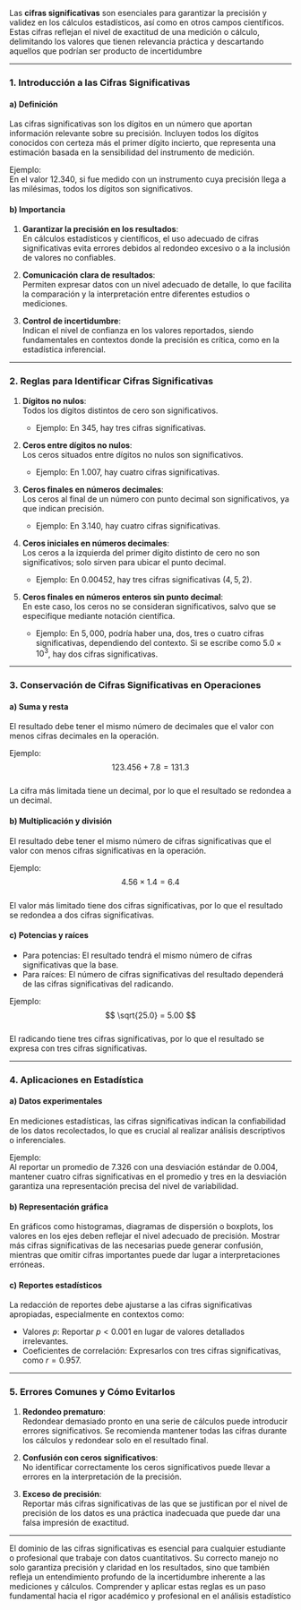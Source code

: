 Las **cifras significativas** son esenciales para garantizar la precisión y validez en los cálculos estadísticos, así como en otros campos científicos. Estas cifras reflejan el nivel de exactitud de una medición o cálculo, delimitando los valores que tienen relevancia práctica y descartando aquellos que podrían ser producto de incertidumbre

---

### 1. Introducción a las Cifras Significativas  

#### a) Definición  

Las cifras significativas son los dígitos en un número que aportan información relevante sobre su precisión. Incluyen todos los dígitos conocidos con certeza más el primer dígito incierto, que representa una estimación basada en la sensibilidad del instrumento de medición.  

Ejemplo:  
En el valor $12.340$, si fue medido con un instrumento cuya precisión llega a las milésimas, todos los dígitos son significativos.  

#### b) Importancia  

1. **Garantizar la precisión en los resultados**:  
   En cálculos estadísticos y científicos, el uso adecuado de cifras significativas evita errores debidos al redondeo excesivo o a la inclusión de valores no confiables.  

2. **Comunicación clara de resultados**:  
   Permiten expresar datos con un nivel adecuado de detalle, lo que facilita la comparación y la interpretación entre diferentes estudios o mediciones.  

3. **Control de incertidumbre**:  
   Indican el nivel de confianza en los valores reportados, siendo fundamentales en contextos donde la precisión es crítica, como en la estadística inferencial.  

---

### 2. Reglas para Identificar Cifras Significativas  

1. **Dígitos no nulos**:  
   Todos los dígitos distintos de cero son significativos.  
   - Ejemplo: En $345$, hay tres cifras significativas.  

2. **Ceros entre dígitos no nulos**:  
   Los ceros situados entre dígitos no nulos son significativos.  
   - Ejemplo: En $1.007$, hay cuatro cifras significativas.  

3. **Ceros finales en números decimales**:  
   Los ceros al final de un número con punto decimal son significativos, ya que indican precisión.  
   - Ejemplo: En $3.140$, hay cuatro cifras significativas.  

4. **Ceros iniciales en números decimales**:  
   Los ceros a la izquierda del primer dígito distinto de cero no son significativos; solo sirven para ubicar el punto decimal.  
   - Ejemplo: En $0.00452$, hay tres cifras significativas ($4, 5, 2$).  

5. **Ceros finales en números enteros sin punto decimal**:  
   En este caso, los ceros no se consideran significativos, salvo que se especifique mediante notación científica.  
   - Ejemplo: En $5,000$, podría haber una, dos, tres o cuatro cifras significativas, dependiendo del contexto. Si se escribe como $5.0 \times 10^3$, hay dos cifras significativas.  

---

### 3. Conservación de Cifras Significativas en Operaciones  

#### a) Suma y resta  

El resultado debe tener el mismo número de decimales que el valor con menos cifras decimales en la operación.  

Ejemplo:  
$$
123.456 + 7.8 = 131.3
$$  
La cifra más limitada tiene un decimal, por lo que el resultado se redondea a un decimal.  

#### b) Multiplicación y división  

El resultado debe tener el mismo número de cifras significativas que el valor con menos cifras significativas en la operación.  

Ejemplo:  
$$
4.56 \times 1.4 = 6.4
$$  
El valor más limitado tiene dos cifras significativas, por lo que el resultado se redondea a dos cifras significativas.  

#### c) Potencias y raíces  

- Para potencias: El resultado tendrá el mismo número de cifras significativas que la base.  
- Para raíces: El número de cifras significativas del resultado dependerá de las cifras significativas del radicando.  

Ejemplo:  
$$
\sqrt{25.0} = 5.00
$$  
El radicando tiene tres cifras significativas, por lo que el resultado se expresa con tres cifras significativas.  

---

### 4. Aplicaciones en Estadística  

#### a) Datos experimentales  

En mediciones estadísticas, las cifras significativas indican la confiabilidad de los datos recolectados, lo que es crucial al realizar análisis descriptivos o inferenciales.  

Ejemplo:  
Al reportar un promedio de $7.326$ con una desviación estándar de $0.004$, mantener cuatro cifras significativas en el promedio y tres en la desviación garantiza una representación precisa del nivel de variabilidad.  

#### b) Representación gráfica  

En gráficos como histogramas, diagramas de dispersión o boxplots, los valores en los ejes deben reflejar el nivel adecuado de precisión. Mostrar más cifras significativas de las necesarias puede generar confusión, mientras que omitir cifras importantes puede dar lugar a interpretaciones erróneas.  

#### c) Reportes estadísticos  

La redacción de reportes debe ajustarse a las cifras significativas apropiadas, especialmente en contextos como:  
- Valores $p$: Reportar $p < 0.001$ en lugar de valores detallados irrelevantes.  
- Coeficientes de correlación: Expresarlos con tres cifras significativas, como $r = 0.957$.  

---

### 5. Errores Comunes y Cómo Evitarlos  

1. **Redondeo prematuro**:  
   Redondear demasiado pronto en una serie de cálculos puede introducir errores significativos. Se recomienda mantener todas las cifras durante los cálculos y redondear solo en el resultado final.  

2. **Confusión con ceros significativos**:  
   No identificar correctamente los ceros significativos puede llevar a errores en la interpretación de la precisión.  

3. **Exceso de precisión**:  
   Reportar más cifras significativas de las que se justifican por el nivel de precisión de los datos es una práctica inadecuada que puede dar una falsa impresión de exactitud.  

---

El dominio de las cifras significativas es esencial para cualquier estudiante o profesional que trabaje con datos cuantitativos. Su correcto manejo no solo garantiza precisión y claridad en los resultados, sino que también refleja un entendimiento profundo de la incertidumbre inherente a las mediciones y cálculos. Comprender y aplicar estas reglas es un paso fundamental hacia el rigor académico y profesional en el análisis estadístico